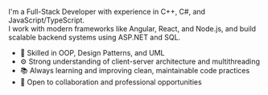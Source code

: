 

I'm a Full-Stack Developer with experience in C++, C#, and JavaScript/TypeScript.  
I work with modern frameworks like Angular, React, and Node.js, and build scalable backend systems using ASP.NET and SQL.

- 🔧 Skilled in OOP, Design Patterns, and UML
- ⚙️ Strong understanding of client-server architecture and multithreading
- 📚 Always learning and improving clean, maintainable code practices
- 💼 Open to collaboration and professional opportunities
